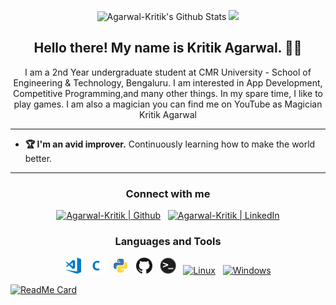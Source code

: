 <!-- List Of Websites-->
[github]: https://www.github.com/Agarwal-Kritik
[linkedin]: https://www.linkedin.com/in/kritik-agarwal-395620145/

<p align="center">
  <img alt="Agarwal-Kritik's Github Stats" src="https://github-readme-stats.vercel.app/api?username=Agarwal-Kritik&show_icons=true&include_all_commits=true&hide_border=true&theme=vue" />
  <img src="https://github-readme-stats.vercel.app/api/top-langs/?username=Agarwal-Kritik&exclude_repo=github-readme-stats,Agarwal-Kritik&hide_border=true&theme=vue" />
</p>

<h2 align="center">Hello there! My name is Kritik Agarwal. 👋🤓</h2>
<p align="center">I am a 2nd Year undergraduate student at CMR University - School of Engineering & Technology, Bengaluru. I am interested in App Development, Competitive Programming,and many other things.
In my spare time, I like to play games. I am also a magician you can find me on YouTube as Magician Kritik Agarwal</p>

------------------------------------------------------------------------------------------------------------------------------------------------------------------------------
* **🏆 I'm an avid improver.** Continuously learning how to make the world better.
-----------------------------------------------------------------------------------------------------------------------------------------------------------------------------

<h3 align="center">Connect with me</h3>
<p align="center">
  <a href="https://www.github.com/Agarwal-Kritik"><img alt="Agarwal-Kritik | Github" width="22px" src="https://image.flaticon.com/icons/svg/733/733553.svg"></a>&nbsp;&nbsp;
  <a href="https://www.linkedin.com/in/kritik-agarwal-395620145/"><img alt="Agarwal-Kritik | LinkedIn"width="22px" src="https://www.flaticon.com/svg/static/icons/svg/174/174857.svg"></a>
</p>

<h3 align="center">Languages and Tools</h3>
<p align="center">
  <a href="https://www.google.com/search?&q=Visual+Studio+Code"><img alt="Visual Studio Code" width="26px" src="https://raw.githubusercontent.com/github/explore/80688e429a7d4ef2fca1e82350fe8e3517d3494d/topics/visual-studio-code/visual-studio-code.png"></a>&nbsp;&nbsp;
  <a href="https://www.google.com/search?&q=C+Programming"><img alt="C" width="26px" src="https://raw.githubusercontent.com/PKief/vscode-material-icon-theme/master/icons/c.svg"></a>&nbsp;&nbsp;
<a href="https://www.google.com/search?&q=Python"><img alt="Python" width="26px" src="https://raw.githubusercontent.com/PKief/vscode-material-icon-theme/master/icons/python.svg"></a>&nbsp;&nbsp;
<a href="https://www.google.com/search?&q=Github"><img alt="GitHub" width="26px" src="https://raw.githubusercontent.com/github/explore/78df643247d429f6cc873026c0622819ad797942/topics/github/github.png" /></a>&nbsp;&nbsp;
  <a href="https://www.google.com/search?&q=command+line+interface"><img alt="Terminal" width="26px" src="https://raw.githubusercontent.com/github/explore/80688e429a7d4ef2fca1e82350fe8e3517d3494d/topics/terminal/terminal.png"></a>&nbsp;&nbsp;
  <a href="https://www.google.com/search?&q=Linux"><img alt="Linux" width="26px" src="https://image.flaticon.com/icons/svg/226/226772.svg"></a>&nbsp;&nbsp;
  <a href="https://www.google.com/search?&q=Windows"><img alt="Windows" width="26px" src="https://image.flaticon.com/icons/svg/882/882702.svg" />
</p>

[![ReadMe Card](https://github-readme-stats.vercel.app/api/pin/?username=Agarwal-Kritik&repo=Programming-With-C&theme=vue)](https://github.com/Agarwal-Kritik/Programming-With-C)
